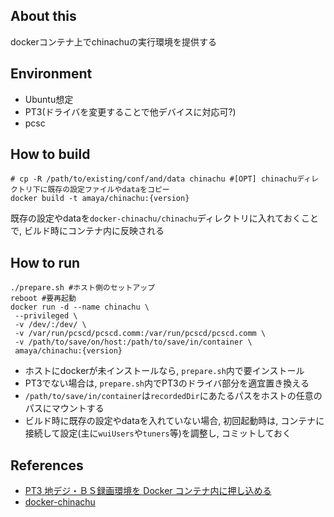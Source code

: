 ## About this

dockerコンテナ上でchinachuの実行環境を提供する


## Environment

* Ubuntu想定
* PT3(ドライバを変更することで他デバイスに対応可?)
* pcsc


## How to build

``` shell
# cp -R /path/to/existing/conf/and/data chinachu #[OPT] chinachuディレクトリ下に既存の設定ファイルやdataをコピー
docker build -t amaya/chinachu:{version}
```

既存の設定やdataを`docker-chinachu/chinachu`ディレクトリに入れておくことで, ビルド時にコンテナ内に反映される


## How to run

``` shell
./prepare.sh #ホスト側のセットアップ
reboot #要再起動
docker run -d --name chinachu \
 --privileged \
 -v /dev/:/dev/ \
 -v /var/run/pcscd/pcscd.comm:/var/run/pcscd/pcscd.comm \
 -v /path/to/save/on/host:/path/to/save/in/container \
 amaya/chinachu:{version}
```

* ホストにdockerが未インストールなら, `prepare.sh`内で要インストール
* PT3でない場合は, `prepare.sh`内でPT3のドライバ部分を適宜置き換える
* `/path/to/save/in/container`は`recordedDir`にあたるパスをホストの任意のパスにマウントする
* ビルド時に既存の設定やdataを入れていない場合, 初回起動時は, コンテナに接続して設定(主に`wuiUsers`や`tuners`等)を調整し, コミットしておく


## References

* [PT3 地デジ・ＢＳ録画環境を Docker コンテナ内に押し込める](http://qiita.com/knaka/items/829979912b7bbb529bdc)
* [docker-chinachu](https://github.com/ACUVE/docker-chinachu)

